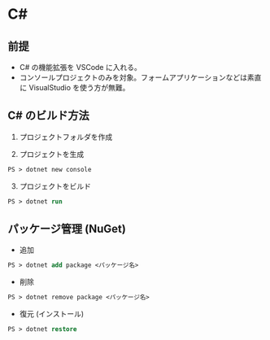 # C#

## 前提

- C# の機能拡張を VSCode に入れる。
- コンソールプロジェクトのみを対象。フォームアプリケーションなどは素直に VisualStudio を使う方が無難。

## C# のビルド方法

1. プロジェクトフォルダを作成

2. プロジェクトを生成

```ps
PS > dotnet new console
```

3. プロジェクトをビルド

```ps
PS > dotnet run
```

## パッケージ管理 (NuGet)

- 追加

```ps
PS > dotnet add package <パッケージ名>
```

- 削除

```ps
PS > dotnet remove package <パッケージ名>
```

- 復元 (インストール)

```ps
PS > dotnet restore
```